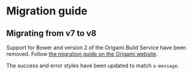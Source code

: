 # Migration guide

## Migrating from v7 to v8

Support for Bower and version 2 of the Origami Build Service have been removed.
Follow [the migration guide on the Origami website](https://origami.ft.com/docs/tutorials/bower-to-npm/).

The success and error styles have been updated to match `o-message`.
